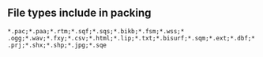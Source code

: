 
<!-- Add nice descriptions of the config with Screenshots etc.-->

## File types include in packing
`*.pac;*.paa;*.rtm;*.sqf;*.sqs;*.bikb;*.fsm;*.wss;* .ogg;*.wav;*.fxy;*.csv;*.html;*.lip;*.txt;*.bisurf;*.sqm;*.ext;*.dbf;*.prj;*.shx;*.shp;*.jpg;*.sqe`